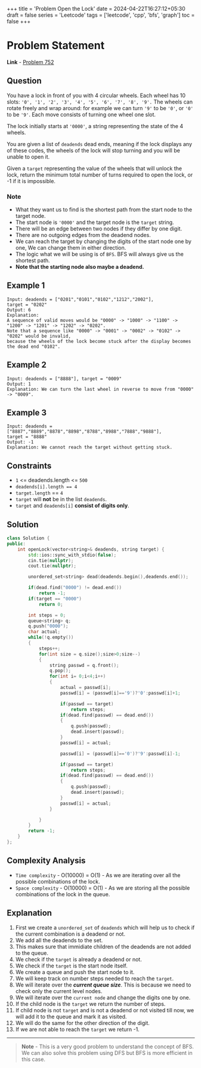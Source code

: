 +++
title = 'Problem Open the Lock'
date = 2024-04-22T16:27:12+05:30
draft = false
series = 'Leetcode'
tags = ['leetcode', 'cpp', 'bfs', 'graph']
toc = false
+++

# Problem Statement

**Link** - [Problem 752](https://leetcode.com/problems/open-the-lock/description/)

## Question

You have a lock in front of you with 4 circular wheels. Each wheel has 10 slots: `'0', '1', '2', '3', '4', '5', '6', '7', '8', '9'.` The wheels can rotate freely and wrap around: for example we can turn `'9'` to be `'0'`, or `'0'` to be `'9'`. Each move consists of turning one wheel one slot.

The lock initially starts at `'0000'`, a string representing the state of the 4 wheels.

You are given a list of `deadends` dead ends, meaning if the lock displays any of these codes, the wheels of the lock will stop turning and you will be unable to open it.

Given a `target` representing the value of the wheels that will unlock the lock, return the minimum total number of turns required to open the lock, or -1 if it is impossible.

### Note

- What they want us to find is the shortest path from the start node to the target node.
- The start node is `'0000'` and the target node is the `target` string.
- There will be an edge between two nodes if they differ by one digit.
- There are no outgoing edges from the deadend nodes.
- We can reach the target by changing the digits of the start node one by one, We can change them in either direction.
- The logic what we will be using is of `BFS`. BFS will always give us the shortest path.
- **Note that the starting node also maybe a deadend.**

## Example 1

```text
Input: deadends = ["0201","0101","0102","1212","2002"],
target = "0202"
Output: 6
Explanation:
A sequence of valid moves would be "0000" -> "1000" -> "1100" -> "1200" -> "1201" -> "1202" -> "0202".
Note that a sequence like "0000" -> "0001" -> "0002" -> "0102" -> "0202" would be invalid,
because the wheels of the lock become stuck after the display becomes the dead end "0102".
```

## Example 2

```text
Input: deadends = ["8888"], target = "0009"
Output: 1
Explanation: We can turn the last wheel in reverse to move from "0000" -> "0009".
```

## Example 3

```text
Input: deadends = ["8887","8889","8878","8898","8788","8988","7888","9888"],
target = "8888"
Output: -1
Explanation: We cannot reach the target without getting stuck.
```

## Constraints

- `1` <= deadends.length <= `500`
- `deadends[i].length == 4`
- `target.length` == `4`
- `target` will **not** be in the list `deadends`.
- `target` and `deadends[i]` **consist of digits only**.

## Solution

```cpp
class Solution {
public:
    int openLock(vector<string>& deadends, string target) {
        std::ios::sync_with_stdio(false);
        cin.tie(nullptr);
        cout.tie(nullptr);

        unordered_set<string> dead(deadends.begin(),deadends.end());

        if(dead.find("0000") != dead.end())
            return -1;
        if(target == "0000")
            return 0;

        int steps = 0;
        queue<string> q;
        q.push("0000");
        char actual;
        while(!q.empty())
        {
            steps++;
            for(int size = q.size();size>0;size--)
            {
                string passwd = q.front();
                q.pop();
                for(int i= 0;i<4;i++)
                {
                    actual = passwd[i];
                    passwd[i] = (passwd[i]=='9')?'0':passwd[i]+1;

                    if(passwd == target)
                        return steps;
                    if(dead.find(passwd) == dead.end())
                    {
                        q.push(passwd);
                        dead.insert(passwd);
                    }
                    passwd[i] = actual;

                    passwd[i] = (passwd[i]=='0')?'9':passwd[i]-1;

                    if(passwd == target)
                        return steps;
                    if(dead.find(passwd) == dead.end())
                    {
                        q.push(passwd);
                        dead.insert(passwd);
                    }
                    passwd[i] = actual;
                }

            }
        }
        return -1;
    }
};
```

## Complexity Analysis

- `Time complexity` - O(10000) = O(1) - As we are iterating over all the possible combinations of the lock.
- `Space complexity` - O(10000) = O(1) - As we are storing all the possible combinations of the lock in the queue.

## Explanation

1. First we create a `unordered_set` of `deadends` which will help us to check if the current combination is a deadend or not.
2. We add all the deadends to the set.
3. This makes sure that immidiate children of the deadends are not added to the queue.
4. We check if the `target` is already a deadend or not.
5. We check if the `target` is the start node itself.
6. We create a queue and push the start node to it.
7. We will keep track on number steps needed to reach the `target`.
8. We will iterate over the **_current queue size_**. This is because we need to check only the current level nodes.
9. We will iterate over the `current node` and change the digits one by one.
10. If the child node is the `target` we return the number of steps.
11. If child node is not `target` and is not a deadend or not visited till now, we will add it to the queue and mark it as visited.
12. We will do the same for the other direction of the digit.
13. If we are not able to reach the `target` we return -1.

---

> **Note** - This is a very good problem to understand the concept of BFS. We can also solve this problem using DFS but BFS is more efficient in this case.
